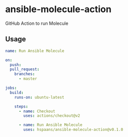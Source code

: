 # ansible-molecule-action

GitHub Action to run Molecule

## Usage

```yaml
name: Run Ansible Molecule

on:
  push:
  pull_request:
    branches:
      - master

jobs:
  build:
    runs-on: ubuntu-latest

    steps:
      - name: Checkout
        uses: actions/checkout@v2

      - name: Run Ansible Molecule
        uses: hspaans/ansible-molecule-action@v0.1.0
```
